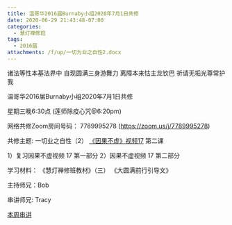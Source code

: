 ```yaml
---
title: 温哥华2016届Burnaby小组2020年7月1日共修
date: 2020-06-29 21:43:48-07:00
categories:
  - 慧灯禅修班
tags:
  - 2016届
attachments: /f/up/一切为业之自性2.docx
---
```

诸法等性本基法界中 自现圆满三身游舞力 离障本来怙主龙钦巴 祈请无垢光尊常护我

温哥华2016届Burnaby小组2020年7月1日共修 

星期三晚6:30点 (莲师除疫心咒@6:20pm)

网络共修Zoom房间号码： 7789995278 (<https://zoom.us/j/7789995278>)

共修主题: 一切业之自性（2）
[《因果不虚》视频17](https://www.youtube.com/watch?v=_th35i6Z2e4) 第二课

1）复习因果不虚视频 17 第一部分
2）因果不虚视频 17 第二部分


学习材料：
《慧灯禅修班教材》（三）
《大圆满前行引导文》

主持师兄：Bob

串讲师兄: Tracy

[本周串讲](https://s3.ca-central-1.wasabisys.com/hddata/f.huidengchanxiu.net/hdv/f/up/一切为业之自性2.docx)
